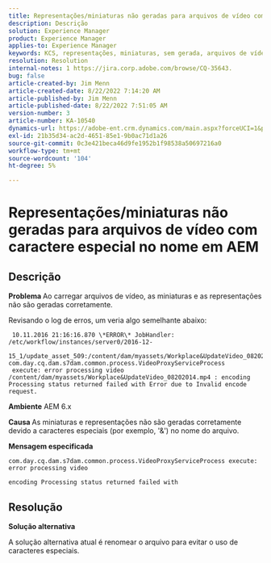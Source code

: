 ```yaml
---
title: Representações/miniaturas não geradas para arquivos de vídeo com caractere especial no nome em AEM
description: Descrição
solution: Experience Manager
product: Experience Manager
applies-to: Experience Manager
keywords: KCS, representações, miniaturas, sem gerada, arquivos de vídeo, caractere especial, nome, AEM, Adobe Experience Manager
resolution: Resolution
internal-notes: 1 https://jira.corp.adobe.com/browse/CQ-35643.
bug: false
article-created-by: Jim Menn
article-created-date: 8/22/2022 7:14:20 AM
article-published-by: Jim Menn
article-published-date: 8/22/2022 7:51:05 AM
version-number: 3
article-number: KA-10540
dynamics-url: https://adobe-ent.crm.dynamics.com/main.aspx?forceUCI=1&pagetype=entityrecord&etn=knowledgearticle&id=75806a09-ea21-ed11-b83e-0022480866ad
exl-id: 21b35d34-ac2d-4651-85e1-9b0ac71d1a26
source-git-commit: 0c3e421beca46d9fe1952b1f98538a50697216a0
workflow-type: tm+mt
source-wordcount: '104'
ht-degree: 5%

---
```


# Representações/miniaturas não geradas para arquivos de vídeo com caractere especial no nome em AEM

## Descrição


<b>Problema </b>
Ao carregar arquivos de vídeo, as miniaturas e as representações não são geradas corretamente.

Revisando o log de erros, um veria algo semelhante abaixo:

```
 10.11.2016 21:16:16.870 \*ERROR\* JobHandler: /etc/workflow/instances/server0/2016-12-
 15_1/update_asset_509:/content/dam/myassets/Workplace&UpdateVideo_08202014.mp4/jcr:content/renditions/original com.day.cq.dam.s7dam.common.process.VideoProxyServiceProcess 
 execute: error processing video /content/dam/myassets/Workplace&UpdateVideo_08202014.mp4 : encoding Processing status returned failed with Error due to Invalid encode request. 
```

<b>Ambiente</b>
AEM 6.x

<b>Causa </b>
As miniaturas e representações não são geradas corretamente devido a caracteres especiais (por exemplo, &#39;&amp;&#39;) no nome do arquivo.
 

<b>Mensagem especificada</b>


```
com.day.cq.dam.s7dam.common.process.VideoProxyServiceProcess execute: error processing video

encoding Processing status returned failed with
```



## Resolução


<b>Solução alternativa</b>

A solução alternativa atual é renomear o arquivo para evitar o uso de caracteres especiais.
